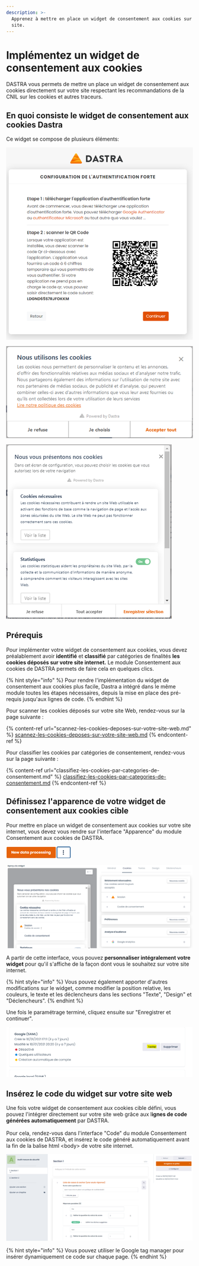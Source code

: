```yaml
---
description: >-
  Apprenez à mettre en place un widget de consentement aux cookies sur votre
  site.
---
```


# Implémentez un widget de consentement aux cookies

DASTRA vous permets de mettre un place un widget de consentement aux cookies directement sur votre site respectant les recommandations de la CNIL sur les cookies et autres traceurs.

## En quoi consiste le widget de consentement aux cookies Dastra&#x20;

Ce widget se compose de plusieurs éléments:

![Un symbole "cookies" apparaissant en bas à gauche de l'écran](<../../../.gitbook/assets/image (103).png>)

![Une fenêtre d'introduction dépliable](<../../../.gitbook/assets/image (26).png>)

![La liste des cookies par finalité utilisées par Dastra ](<../../../.gitbook/assets/image (47).png>)

## Prérequis&#x20;

Pour implémenter votre widget de consentement aux cookies, vous devez préalablement avoir **identifié** et **classifié** par catégories de finalités **les cookies déposés sur votre site internet.** Le module Consentement aux cookies de DASTRA permets de faire cela en quelques clics.

{% hint style="info" %}
Pour rendre l'implémentation du widget de consentement aux cookies plus facile, Dastra a intégré dans le même module toutes les étapes nécessaires, depuis la mise en place des pré-requis jusqu'aux lignes de code.
{% endhint %}

Pour scanner les cookies déposés sur votre site Web, rendez-vous sur la page suivante :

{% content-ref url="scannez-les-cookies-deposes-sur-votre-site-web.md" %}
[scannez-les-cookies-deposes-sur-votre-site-web.md](scannez-les-cookies-deposes-sur-votre-site-web.md)
{% endcontent-ref %}

Pour classifier les cookies par catégories de consentement, rendez-vous sur la page suivante :

{% content-ref url="classifiez-les-cookies-par-categories-de-consentement.md" %}
[classifiez-les-cookies-par-categories-de-consentement.md](classifiez-les-cookies-par-categories-de-consentement.md)
{% endcontent-ref %}

## Définissez l'apparence de votre widget de consentement aux cookies cible

Pour mettre en place un widget de consentement aux cookies sur votre site internet, vous devez vous rendre sur l'interface "Apparence" du module Consentement aux cookies de DASTRA.

![Interface "Apparence" du module Consentement aux Cookies DASTRA](<../../../.gitbook/assets/image (95).png>)

![Section "Cookies" du module Consentement aux cookies"](<../../../.gitbook/assets/image (48).png>)

A partir de cette interface, vous pouvez **personnaliser intégralement votre widget** pour qu'il s'affiche de la façon dont vous le souhaitez sur votre site internet.&#x20;

{% hint style="info" %}
Vous pouvez également apporter d'autres modifications sur le widget, comme modifier la position relative, les couleurs, le texte et les déclencheurs dans les sections "Texte", "Design" et "Déclencheurs".
{% endhint %}

Une fois le paramétrage terminé, cliquez ensuite sur "Enregistrer et continuer".

![](<../../../.gitbook/assets/image (120).png>)

## Insérez le code du widget sur votre site web

Une fois votre widget de consentement aux cookies cible défini, vous pouvez l'intégrer directement sur votre site web grâce aux l**ignes de code générées automatiquement** par DASTRA.\
\
Pour cela, rendez-vous dans l'interface "Code" du module Consentement aux cookies de DASTRA, et insérez le code généré automatiquement avant la fin de la balise html \<body> de votre site internet.

![Génération de code html du widget](<../../../.gitbook/assets/image (140).png>)

{% hint style="info" %}
Vous pouvez utiliser le Google tag manager pour insérer dynamiquement ce code sur chaque page.
{% endhint %}



